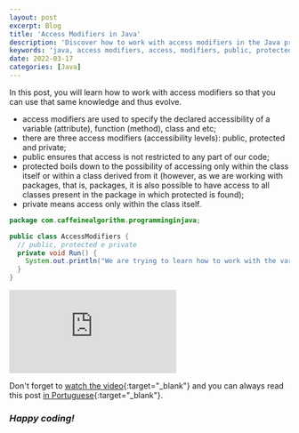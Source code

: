 ```yaml
---
layout: post
excerpt: Blog
title: 'Access Modifiers in Java'
description: 'Discover how to work with access modifiers in the Java programming language. Get answers to your questions with the theory and examples presented.'
keywords: 'java, access modifiers, access, modifiers, public, protected, private, post'
date: 2022-03-17
categories: [Java]
---
```


In this post, you will learn how to work with access modifiers so that you can use that same knowledge and thus evolve.

- access modifiers are used to specify the declared accessibility of a variable (attribute), function (method), class and etc;
- there are three access modifiers (accessibility levels): public, protected and private;
- public ensures that access is not restricted to any part of our code;
- protected boils down to the possibility of accessing only within the class itself or within a class derived from it (however, as we are working with packages, that is, packages, it is also possible to have access to all classes present in the package in which protected is found);
- private means access only within the class itself.

```java
package com.caffeinealgorithm.programminginjava;

public class AccessModifiers {
  // public, protected e private
  private void Run() {
    System.out.println("We are trying to learn how to work with the various access modifiers.");
  }
}
```

<div class="video-container">
  <iframe src="https://www.youtube.com/embed/e19jPpY8JfA" frameborder="0" allowfullscreen></iframe>
</div>

Don't forget to [watch the video](https://youtu.be/e19jPpY8JfA){:target="\_blank"} and you can always read this post [in Portuguese](https://caffeinealgorithm.com/blog/20220317/modificadores-de-acesso-em-java/){:target="\_blank"}.

### _Happy coding!_
